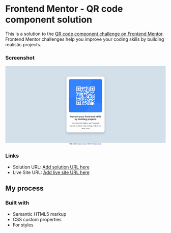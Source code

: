# Frontend Mentor - QR code component solution

This is a solution to the [QR code component challenge on Frontend Mentor](https://www.frontendmentor.io/challenges/qr-code-component-iux_sIO_H). Frontend Mentor challenges help you improve your coding skills by building realistic projects.

### Screenshot

![](./assets/Screenshot%202024-11-07%20at%2011-38-57%20Frontend%20Mentor%20QR%20code%20component.png)

### Links

- Solution URL: [Add solution URL here](https://github.com/masum-hosen/QR-code-component)
- Live Site URL: [Add live site URL here](https://qr-code-component-ten-plum.vercel.app/)

## My process

### Built with

- Semantic HTML5 markup
- CSS custom properties
- For styles
